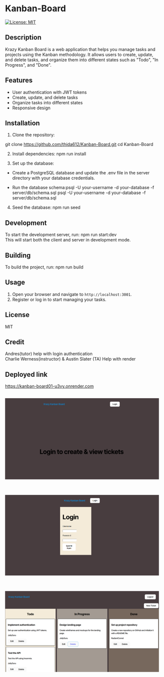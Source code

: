# Kanban-Board
[![License: MIT](https://img.shields.io/badge/License-MIT-yellow.svg)](https://opensource.org/licenses/MIT)


## Description
Krazy Kanban Board is a web application that helps you manage tasks and projects using the Kanban methodology. It allows users to create, update, and delete tasks, and organize them into different states such as "Todo", "In Progress", and "Done".

## Features

- User authentication with JWT tokens
- Create, update, and delete tasks
- Organize tasks into different states
- Responsive design



## Installation

1. Clone the repository:
  
git clone https://github.com/thida612/Kanban-Board.git
cd Kanban-Board
   

2. Install dependencies:
   npm run install
   

3. Set up the database:
- Create a PostgreSQL database and update the 
.env file in the server directory with your database credentials.

- Run the database schema:psql -U your-username -d your-database -f server/db/schema.sql
psql -U your-username -d your-database -f server/db/schema.sql
     

4. Seed the database:
   npm run seed
   

## Development

To start the development server, run: npm run start:dev<br>
This will start both the client and server in development mode.

## Building

To build the project, run: npm run build


## Usage

1. Open your browser and navigate to `http://localhost:3001`.
2. Register or log in to start managing your tasks.



## License
MIT

## Credit
Andres(tutor) help with login authentication<br>
Charlie Werness(instructor) & Austin Slater (TA) Help with render


## Deployed link
https://kanban-board01-u3vy.onrender.com<br><br>


![Screenshot 1](/client/public/screenshot1.png)<br><br><br>

![Screenshot 1](/client/public/screenshot2.png)<br><br><br>

![Screenshot 1](/client/public/screenshot3.png)







